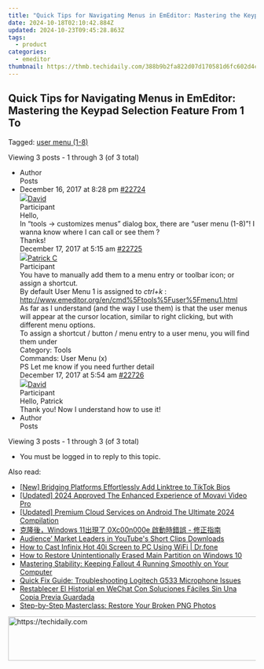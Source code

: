```yaml
---
title: "Quick Tips for Navigating Menus in EmEditor: Mastering the Keypad Selection Feature From 1 To"
date: 2024-10-18T02:10:42.884Z
updated: 2024-10-23T09:45:28.863Z
tags:
  - product
categories:
  - emeditor
thumbnail: https://thmb.techidaily.com/388b9b2fa822d07d170581d6fc602d4ca55180e6b7a80082d066387729af73ba.jpg
---
```


## Quick Tips for Navigating Menus in EmEditor: Mastering the Keypad Selection Feature From 1 To

Tagged: [user menu (1-8)](https://www.emeditor.com/forums/topic-tag/user-menu-1-8/)

Viewing 3 posts - 1 through 3 (of 3 total)

* Author  
Posts
* December 16, 2017 at 8:28 pm [#22724](https://tools.techidaily.com/emeditor/products/)  
[![](https://secure.gravatar.com/avatar/38351ff4e4e609e986bb497ee5b24b3a?s=80&d=identicon&r=g)David](https://www.emeditor.com/forums/users/David/ "View David's profile")  
Participant  
Hello,  
 In “tools -> customizes menus” dialog box, there are “user menu (1-8)”! I wanna know where I can call or see them ?  
 Thanks!  
December 17, 2017 at 5:15 am [#22725](https://tools.techidaily.com/emeditor/products/)  
[![](https://secure.gravatar.com/avatar/b5695857a6ecfde5db964f5b842293d1?s=80&d=identicon&r=g)Patrick C](https://www.emeditor.com/forums/users/patrick-c/ "View Patrick C's profile")  
Participant  
You have to manually add them to a menu entry or toolbar icon; or assign a shortcut.  
By default User Menu 1 is assigned to _ctrl+k_ :  
<http://www.emeditor.org/en/cmd%5Ftools%5Fuser%5Fmenu1.html>  
As far as I understand (and the way I use them) is that the user menus will appear at the cursor location, similar to right clicking, but with different menu options.  
To assign a shortcut / button / menu entry to a user menu, you will find them under  
 Category: Tools  
 Commands: User Menu (x)  
PS Let me know if you need further detail  
December 17, 2017 at 5:54 am [#22726](https://tools.techidaily.com/emeditor/products/)  
[![](https://secure.gravatar.com/avatar/38351ff4e4e609e986bb497ee5b24b3a?s=80&d=identicon&r=g)David](https://www.emeditor.com/forums/users/David/ "View David's profile")  
Participant  
Hello, Patrick  
 Thank you! Now I understand how to use it!
* Author  
Posts

Viewing 3 posts - 1 through 3 (of 3 total)

* You must be logged in to reply to this topic.

<ins class="adsbygoogle"
     style="display:block"
     data-ad-format="autorelaxed"
     data-ad-client="ca-pub-7571918770474297"
     data-ad-slot="1223367746"></ins>

<ins class="adsbygoogle"
     style="display:block"
     data-ad-client="ca-pub-7571918770474297"
     data-ad-slot="8358498916"
     data-ad-format="auto"
     data-full-width-responsive="true"></ins>

<span class="atpl-alsoreadstyle">Also read:</span>
<div><ul>
<li><a href="https://extra-lessons.techidaily.com/new-bridging-platforms-effortlessly-add-linktree-to-tiktok-bios/"><u>[New] Bridging Platforms Effortlessly Add Linktree to TikTok Bios</u></a></li>
<li><a href="https://article-tips.techidaily.com/updated-2024-approved-the-enhanced-experience-of-movavi-video-pro/"><u>[Updated] 2024 Approved The Enhanced Experience of Movavi Video Pro</u></a></li>
<li><a href="https://extra-guidance.techidaily.com/updated-premium-cloud-services-on-android-the-ultimate-2024-compilation/"><u>[Updated] Premium Cloud Services on Android The Ultimate 2024 Compilation</u></a></li>
<li><a href="https://win-manuals.techidaily.com/windows-11-0xc00n000e/"><u>克隆後，Windows 11出現了 0Xc00n000e 啟動時錯誤 - 修正指南</u></a></li>
<li><a href="https://youtube-video-recordings.techidaily.com/audience-market-leaders-in-youtubes-short-clips-downloads/"><u>Audience’ Market Leaders in YouTube's Short Clips Downloads</u></a></li>
<li><a href="https://screen-mirror.techidaily.com/how-to-cast-infinix-hot-40i-screen-to-pc-using-wifi-drfone-by-drfone-android/"><u>How to Cast Infinix Hot 40i Screen to PC Using WiFi | Dr.fone</u></a></li>
<li><a href="https://win-manuals.techidaily.com/how-to-restore-unintentionally-erased-main-partition-on-windows-10/"><u>How to Restore Unintentionally Erased Main Partition on Windows 10</u></a></li>
<li><a href="https://win-answers.techidaily.com/mastering-stability-keeping-fallout-4-running-smoothly-on-your-computer/"><u>Mastering Stability: Keeping Fallout 4 Running Smoothly on Your Computer</u></a></li>
<li><a href="https://sound-issues.techidaily.com/quick-fix-guide-troubleshooting-logitech-g533-microphone-issues/"><u>Quick Fix Guide: Troubleshooting Logitech G533 Microphone Issues</u></a></li>
<li><a href="https://win-manuals.techidaily.com/restablecer-el-historial-en-wechat-con-soluciones-faciles-sin-una-copia-previa-guardada/"><u>Restablecer El Historial en WeChat Con Soluciones Fáciles Sin Una Copia Previa Guardada</u></a></li>
<li><a href="https://win-manuals.techidaily.com/step-by-step-masterclass-restore-your-broken-png-photos/"><u>Step-by-Step Masterclass: Restore Your Broken PNG Photos</u></a></li>
</ul></div>

<!-- affiliate ads begin -->
<a href="https://unicoeye.pxf.io/c/5597632/2134240/18498" target="_top" id="2134240">
  <img src="//a.impactradius-go.com/display-ad/18498-2134240" border="0" alt="https://techidaily.com" width="540" height="90"/>
</a>
<img height="0" width="0" src="https://unicoeye.pxf.io/i/5597632/2134240/18498" style="position:absolute;visibility:hidden;" border="0" />
<!-- affiliate ads end -->

